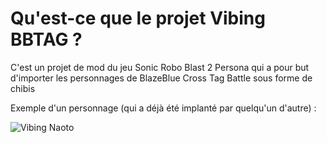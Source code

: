 <p align="center">
  <h1>
    Qu'est-ce que le projet Vibing BBTAG ?
  </h1>
</p>

C'est un projet de mod du jeu Sonic Robo Blast 2 Persona qui a pour but d'importer les personnages de BlazeBlue Cross Tag Battle sous forme de chibis 

Exemple d'un personnage (qui a déjà été implanté par quelqu'un d'autre) : 

![Vibing Naoto](https://github.com/TokiyoDorifto/vibingbbtag/blob/main/images/Vibing%20Naoto.jpg)



